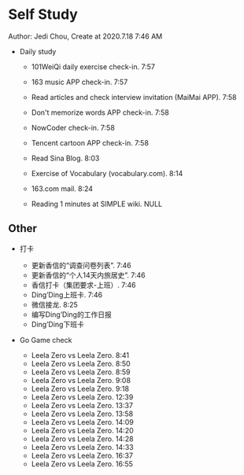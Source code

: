 # Self Study

Author: Jedi Chou, Create at 2020.7.18 7:46 AM

* Daily study
  * 101WeiQi daily exercise check-in. 7:57
  * 163 music APP check-in. 7:57
  * Read articles and check interview invitation (MaiMai APP). 7:58
  * Don't memorize words APP check-in. 7:58
  * NowCoder check-in. 7:58
  * Tencent cartoon APP check-in. 7:58
  * Read Sina Blog. 8:03
  * Exercise of Vocabulary (vocabulary.com). 8:14

  * 163.com mail. 8:24
  * Reading 1 minutes at SIMPLE wiki. NULL

## Other

* 打卡
  * 更新香信的“调查问卷列表”. 7:46
  * 更新香信的“个人14天内旅居史”. 7:46
  * 香信打卡（集团要求-上班）. 7:46
  * Ding’Ding上班卡. 7:46
  * 微信接龙. 8:25
  * 编写Ding’Ding的工作日报
  * Ding’Ding下班卡

* Go Game check
  * Leela Zero vs Leela Zero. 8:41
  * Leela Zero vs Leela Zero. 8:50
  * Leela Zero vs Leela Zero. 8:59
  * Leela Zero vs Leela Zero. 9:08
  * Leela Zero vs Leela Zero. 9:18
  * Leela Zero vs Leela Zero. 12:39
  * Leela Zero vs Leela Zero. 13:37
  * Leela Zero vs Leela Zero. 13:58
  * Leela Zero vs Leela Zero. 14:09
  * Leela Zero vs Leela Zero. 14:20
  * Leela Zero vs Leela Zero. 14:28
  * Leela Zero vs Leela Zero. 14:33
  * Leela Zero vs Leela Zero. 16:37
  * Leela Zero vs Leela Zero. 16:55

